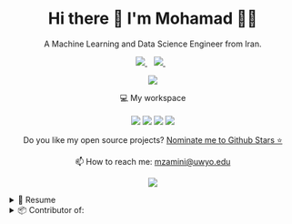 

<h1 align='center'>
  Hi there 👋 I'm Mohamad 👨‍💻
</h1>

<p align='center'>
  A Machine Learning and Data Science Engineer from Iran.
</p>



<p align='center'>
  
  <a href="https://www.linkedin.com/in/mohamad-zamini-70794646/">
    <img src="https://img.shields.io/badge/linkedin-%230077B5.svg?&style=for-the-badge&logo=linkedin&logoColor=white" />
  </a>&nbsp;&nbsp;
  <a href="https://instagram.com/_____m0hamad_____">
    <img src="https://img.shields.io/badge/instagram-%23E4405F.svg?&style=for-the-badge&logo=instagram&logoColor=white" />        
  </a>&nbsp;&nbsp;
  
</p>

<p align='center'>
  <a href="#"><img src="![Mohamad's GitHub stats](https://github-readme-stats.vercel.app/api?username=mzamini92&show_icons=true&theme=radical)"></a>
</p>

<p align='center'>
  💻 My workspace<br/><br/>
  <img src="https://img.shields.io/badge/Ubuntu-E95420?logo=ubuntu&logoColor=white" />
  <img src="https://img.shields.io/badge/Cores-16-red" />
  <img src="https://img.shields.io/badge/RAM-256%20GB-red" />
  <img src="https://img.shields.io/badge/2x%20NVIDIA%20RTX%20A6000-96%20GB-red" />
</p>

<p align='center'>
  Do you like my open source projects? <a href='https://stars.github.com/nominate/'>Nominate me to Github Stars ⭐</a>
</p>

<!-- <details align='center'>
  <summary>:zap: My workspace specs</summary>
</details>-->

<p align='center'>
  📫 How to reach me: <a href='mailto:mzamini@uwyo.edu'>mzamini@uwyo.edu</a>
</p>


<p align='center'>
  <img src='https://img.shields.io/stackexchange/stackoverflow/r/7155334' />

  </p>

<details>
  <summary>📃 Resume</summary>


## Education

- 📖 **Bachelor's Degree**\
📆 2014 - 2016\
📍 **University of science and culture** - Tehran, Iran

- 📖 **Master's Degree**\
📆 2016 - 2018\
📍 **University of Tarbiat Modares** - Tehran, Iran
  
- 📖 **PhD Degree**\
📆 2020 - 2022\
📍 **University of North Dakota** - Grand Forks, USA
  
- 📖 **PhD Degree**\
📆 2022 - 2025\
📍 **University of Wyoming (Transferred Studnet)** - Laramie, USA 
  
## Experience

<img align="right" src="https://img.shields.io/badge/Xamarin%20Forms-3498DB?logo=xamarin&logoColor=white" />

- 👨‍💻 **NLP team leader**\
📆 2018 - 2019\
📍 **Lifeweb** - Tehran, Iran
  
<img align="right" src="https://img.shields.io/badge/Xamarin%20Forms-3498DB?logo=xamarin&logoColor=white" />

- 👨‍💻 **Digital innovation intern**\
📆 2022 - 2022\
📍 **Petrolern** - GA, USA
  
<img align="right" src="https://img.shields.io/badge/Xamarin%20Forms-3498DB?logo=xamarin&logoColor=white" />

## Skills

<img align="right" src="https://img.shields.io/badge/(My)SQL-4479A1?logo=mysql&logoColor=white" />
<img align="right" src="https://img.shields.io/badge/BASH-4EAA25?logo=gnu-bash&logoColor=white" />
<img align="right" src="https://img.shields.io/badge/PHP-777BB4?logo=php&logoColor=white" />
<img align="right" src="https://img.shields.io/badge/Python-3776AB?logo=python&logoColor=white" />
<img align="right" src="https://img.shields.io/badge/C++-00599C?logo=c%2B%2B&logoColor=white" />
<img align="right" src="https://img.shields.io/badge/C-A8B9CC?logo=c&logoColor=white" />

**Programming**

<img align="right" src="https://img.shields.io/badge/Arch-1793D1?logo=arch-linux&logoColor=white" />
<img align="right" src="https://img.shields.io/badge/Fedora-294172?logo=fedora&logoColor=white" />
<img align="right" src="https://img.shields.io/badge/Debian-A81D33?logo=debian&logoColor=white" />
<img align="right" src="https://img.shields.io/badge/Ubuntu-E95420?logo=ubuntu&logoColor=white" />
<img align="right" src="https://img.shields.io/badge/Windows-0078D6?logo=windows&logoColor=white" />

**Operating Systems**

<img align="right" src="https://img.shields.io/badge/English-blue?logo=data:image/svg%2bxml;base64,PHN2ZyB4bWxucz0iaHR0cDovL3d3dy53My5vcmcvMjAwMC9zdmciIGlkPSJmbGFnLWljb24tY3NzLWdiLWVuZyIgdmlld0JveD0iMCAwIDY0MCA0ODAiPgogIDxwYXRoIGZpbGw9IiNmZmYiIGQ9Ik0wIDBoNjQwdjQ4MEgweiIvPgogIDxwYXRoIGZpbGw9IiNjZTExMjQiIGQ9Ik0yODEuNiAwaDc2Ljh2NDgwaC03Ni44eiIvPgogIDxwYXRoIGZpbGw9IiNjZTExMjQiIGQ9Ik0wIDIwMS42aDY0MHY3Ni44SDB6Ii8+Cjwvc3ZnPgo=" />
<img align="right" src="https://img.shields.io/badge/farsi-mother%20tongue-green" />


</details>

<details>
  <summary>📦 Contributor of:</summary>
  
  

| Name                 | A short summary                              | Install   | Downloads |
| -------------------- | -------------------------------------------- | --------- | --------- |
| [pytorch_geometric](https://github.com/pyg-team/pytorch_geometric)   | project meant to give everyone access to a great chat based large language model.   | [![Nuget](https://img.shields.io/github/forks/pyg-team/pytorch_geometric?style=social)](https://img.shields.io/github/forks/pyg-team/pytorch_geometric?style=social) | [![Nuget](https://img.shields.io/github/stars/pyg-team/pytorch_geometric?style=social)](https://img.shields.io/github/stars/pyg-team/pytorch_geometric?style=social) |
| [Open-Assistant](https://github.com/LAION-AI/Open-Assistant)   | project meant to give everyone access to a great chat based large language model.   | [![Nuget](https://img.shields.io/github/forks/LAION-AI/Open-Assistant?style=social)](https://img.shields.io/github/forks/LAION-AI/Open-Assistant?style=social) | [![Nuget](https://img.shields.io/github/stars/LAION-AI/Open-Assistant?style=social)](https://img.shields.io/github/stars/LAION-AI/Open-Assistant?style=social) |
| [Gorilla](https://github.com/ShishirPatil/gorilla) | enables LLMs to use tools by invoking APIs.  | [![Nuget](https://img.shields.io/github/forks/ShishirPatil/gorilla?style=social)](https://img.shields.io/github/forks/ShishirPatil/gorilla?style=social) | [![Nuget](https://img.shields.io/github/stars/ShishirPatil/gorilla?style=social)](https://img.shields.io/github/stars/ShishirPatil/gorilla?style=social) |
| [ToolBench](https://github.com/OpenBMB/ToolBench) | construct open-source, large-scale, high-quality instruction tuning SFT data  | [![Nuget](https://img.shields.io/github/forks/OpenBMB/ToolBench?style=social)](https://img.shields.io/github/forks/OpenBMB/ToolBench?style=social) | [![Nuget](https://img.shields.io/github/stars/OpenBMB/ToolBench?style=social)](https://img.shields.io/github/stars/OpenBMB/ToolBench?style=social) |
<!-- | Content Cell         | Content Cell                                | link | link | -->
  
</details>
  

<!--
**alexandresanlim/alexandresanlim** is a ✨ _special_ ✨ repository because its `README.md` (this file) appears on your GitHub profile.

Here are some ideas to get you started:

- 🔭 I’m currently working on Explainability and interpretibility
- 🌱 I’m currently learning PyTorch
- 👯 I’m looking to collaborate on ...
- 🤔 I’m looking for help with ...
- 💬 Ask me about ...
- 📫 How to reach me: ...
- 😄 Pronouns: ...
- ⚡ Fun fact: ...
-->

